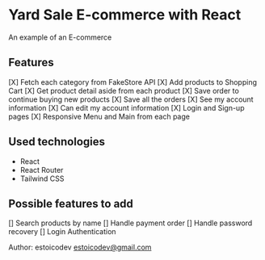 # Yard Sale E-commerce with React

An example of an E-commerce

## Features

[X] Fetch each category from FakeStore API
[X] Add products to Shopping Cart
[X] Get product detail aside from each product
[X] Save order to continue buying new products
[X] Save all the orders
[X] See my account information
[X] Can edit my account information
[X] Login and Sign-up pages
[X] Responsive Menu and Main from each page

## Used technologies

- React
- React Router
- Tailwind CSS

## Possible features to add

[] Search products by name
[] Handle payment order
[] Handle password recovery
[] Login Authentication

Author: estoicodev <estoicodev@gmail.com>
